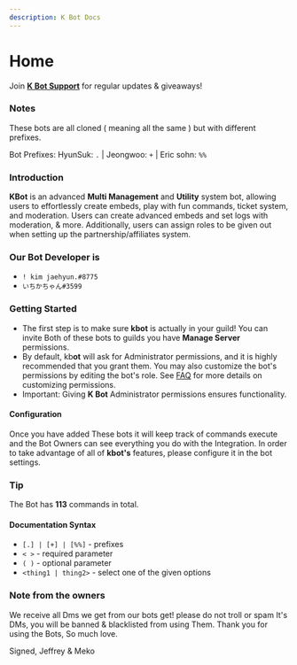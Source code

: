 ```yaml
---
description: K Bot Docs
---
```


# Home

Join [**K Bot Support**](https://discord.gg/ekV49fFb6X) for regular updates & giveaways!

### Notes

These bots are all cloned ( meaning all the same ) but with different prefixes.

Bot Prefixes: HyunSuk: `.` | Jeongwoo: `+` | Eric sohn: `%%`

### Introduction

**KBot** is an advanced **Multi Management** and **Utility** system bot, allowing users to effortlessly create embeds, play with fun commands, ticket system, and moderation. Users can create advanced embeds and set logs with moderation, & more. Additionally, users can assign roles to be given out when setting up the partnership/affiliates system.

### Our Bot Developer is

* `! kim jaehyun.#8775`
* `いちかちゃん#3599`

### Getting Started

* The first step is to make sure **kbot** is actually in your guild! You can invite Both of these bots to guilds you have **Manage Server** permissions.
* By default, kb**ot** will ask for Administrator permissions, and it is highly recommended that you grant them. You may also customize the bot's permissions by editing the bot's role. See [FAQ](https://kbot.gitbook.io/kbot-documentation/faq) for more details on customizing permissions.
* Important: Giving **K Bot** Administrator permissions ensures functionality.

#### Configuration

Once you have added These bots it will keep track of commands execute and the Bot Owners can see everything you do with the Integration. In order to take advantage of all of **kbot's** features, please configure it in the bot settings.

### Tip

The Bot has **113** commands in total.

#### Documentation Syntax

* `[.] | [+] | [%%]` - prefixes
* `< >` - required parameter
* `( )` - optional parameter
* `<thing1 | thing2>` - select one of the given options

### Note from the owners

We receive all Dms we get from our bots get! please do not troll or spam It's DMs, you will be banned & blacklisted from using Them. Thank you for using the Bots, So much love.

Signed, Jeffrey & Meko

